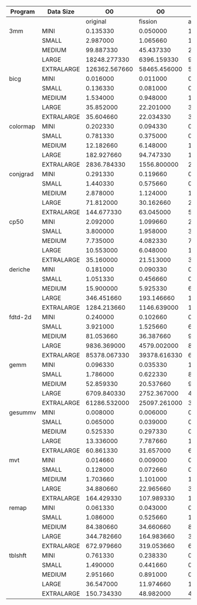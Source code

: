 |Program |Data Size |     O0      |     O0     |     O0     |     O1     |     O1     |     O1     |     O2     |     O2     |     O2     |     O3     |     O3     |     O3     |
|--------|----------|-------------|------------|------------|------------|------------|------------|------------|------------|------------|------------|------------|------------|
|        |          |original     |fission     |alt         |original    |fission     |alt         |original    |fission     |alt         |original    |fission     |alt         |
|3mm     |MINI      |0.135330     |0.050000    |1.831330    |0.040660    |0.018000    |1.626660    |0.025660    |0.015000    |1.710000    |0.025330    |0.014660    |1.884000    |
|        |SMALL     |2.987000     |1.065660    |13.891330   |1.285000    |0.340000    |13.745000   |0.629000    |0.180000    |13.563000   |0.618330    |0.184330    |13.598330   |
|        |MEDIUM    |99.887330    |45.437330   |217.315000  |51.332660   |14.921660   |193.474330  |24.959330   |8.102330    |187.977660  |24.895660   |8.163000    |191.112000  |
|        |LARGE     |18248.277330 |6396.159330 |9484.034000 |6874.605000 |2208.366330 |5902.330660 |4017.746330 |1388.250000 |6120.070330 |4020.763000 |1354.634660 |6108.232660 |
|        |EXTRALARGE|126362.567660|58465.456000|54590.831330|59568.923330|19051.081330|32479.776660|34959.687000|15610.733660|33414.691330|34923.152000|15545.100000|33475.928000|
|bicg    |MINI      |0.016000     |0.011000    |0.016660    |0.005000    |0.005000    |0.005000    |0.004000    |0.003000    |0.004000    |0.004000    |0.003000    |0.004000    |
|        |SMALL     |0.136330     |0.081000    |0.139000    |0.040000    |0.037000    |0.040000    |0.040330    |0.017330    |0.040000    |0.040660    |0.017000    |0.040000    |
|        |MEDIUM    |1.534000     |0.948000    |1.582330    |0.448000    |0.446330    |0.456660    |0.439330    |0.186000    |0.456330    |0.455000    |0.182330    |0.455660    |
|        |LARGE     |35.852000    |22.201000   |37.369330   |10.834000   |11.978330   |11.575000   |10.821000   |5.281660    |11.436000   |10.858660   |5.271000    |11.436330   |
|        |EXTRALARGE|35.604660    |22.034330   |37.179660   |10.772000   |12.109660   |11.371660   |10.765330   |5.052000    |11.565000   |10.781330   |5.103330    |11.426660   |
|colormap|MINI      |0.202330     |0.094330    |0.200660    |0.056660    |0.037660    |0.055660    |0.057000    |0.037000    |0.054660    |0.030330    |0.020000    |0.030000    |
|        |SMALL     |0.781330     |0.375000    |0.801660    |0.227660    |0.145000    |0.228000    |0.228000    |0.148000    |0.223330    |0.121660    |0.085000    |0.123330    |
|        |MEDIUM    |12.182660    |6.148000    |12.811660   |3.513000    |2.414000    |3.661330    |3.536330    |2.369330    |3.590330    |2.302330    |1.933330    |2.303000    |
|        |LARGE     |182.927660   |94.747330   |178.195330  |55.063330   |38.819660   |56.454000   |55.088660   |38.353660   |56.498330   |37.838660   |31.583330   |37.593000   |
|        |EXTRALARGE|2836.784330  |1556.800000 |2839.141660 |879.783660  |574.348000  |903.175000  |884.232660  |570.221000  |893.695000  |595.265000  |512.401660  |597.516000  |
|conjgrad|MINI      |0.291330     |0.119660    |0.200660    |0.085660    |0.047000    |0.123660    |0.077660    |0.028000    |0.120330    |0.061660    |0.024660    |0.119330    |
|        |SMALL     |1.440330     |0.575660    |0.603660    |0.434660    |0.227000    |0.214000    |0.390660    |0.137660    |0.208000    |0.311330    |0.105330    |0.188330    |
|        |MEDIUM    |2.878000     |1.124000    |1.117330    |0.869000    |0.449000    |0.326660    |0.768000    |0.262000    |0.315000    |0.641660    |0.200330    |0.275000    |
|        |LARGE     |71.812000    |30.162660   |27.413330   |20.265660   |11.696000   |6.857660    |19.306000   |6.604660    |6.603000    |16.444660   |5.078000    |5.653660    |
|        |EXTRALARGE|144.677330   |63.045000   |55.521660   |41.186660   |25.902000   |16.171330   |40.552000   |14.888660   |15.775660   |35.952000   |12.007000   |15.014330   |
|cp50    |MINI      |2.092000     |1.099660    |2.152660    |1.014000    |0.513660    |1.017000    |1.024660    |0.470000    |1.014330    |1.026660    |0.491000    |1.012660    |
|        |SMALL     |3.800000     |1.958000    |3.983000    |1.924660    |0.962000    |1.891330    |1.887660    |0.908000    |1.883330    |1.867330    |0.902660    |1.870330    |
|        |MEDIUM    |7.735000     |4.082330    |7.860330    |3.524660    |2.000660    |3.641660    |3.536330    |1.935000    |3.559000    |3.517000    |1.931330    |3.586660    |
|        |LARGE     |10.553000    |6.048000    |10.753660   |4.024660    |2.701000    |4.179000    |4.035330    |2.673660    |4.203000    |4.000660    |2.673330    |4.173330    |
|        |EXTRALARGE|35.160000    |21.513000   |35.642000   |11.266000   |9.718330    |11.787660   |11.170660   |10.422660   |11.404330   |11.099660   |10.014660   |11.544000   |
|deriche |MINI      |0.181000     |0.090330    |0.201660    |0.074660    |0.038660    |0.145330    |0.077000    |0.035330    |0.144660    |0.073000    |0.034660    |0.142660    |
|        |SMALL     |1.051330     |0.456660    |0.706660    |0.494330    |0.228330    |0.471000    |0.484660    |0.223330    |0.467000    |0.473000    |0.221000    |0.458000    |
|        |MEDIUM    |15.900000    |5.925330    |6.768330    |7.091330    |2.465000    |3.218000    |6.852660    |2.552660    |3.088330    |6.576660    |2.420330    |2.984660    |
|        |LARGE     |346.451660   |193.146660  |197.517000  |147.382330  |71.023660   |72.461330   |145.090330  |70.873330   |70.779660   |143.366330  |69.384000   |70.404330   |
|        |EXTRALARGE|1284.213660  |1146.639000 |1146.644000 |593.477660  |359.853000  |369.151330  |592.051000  |354.849330  |355.034660  |581.393660  |363.980330  |354.654000  |
|fdtd-2d |MINI      |0.240000     |0.102660    |0.878000    |0.040330    |0.027330    |0.748330    |0.047000    |0.026000    |0.743000    |0.023660    |0.020660    |0.738660    |
|        |SMALL     |3.921000     |1.525660    |6.619660    |0.707330    |0.264330    |4.660660    |0.782660    |0.251000    |4.602000    |0.421000    |0.170660    |4.511000    |
|        |MEDIUM    |81.053660    |36.387660   |98.662660   |14.293660   |7.113330    |48.760000   |14.715330   |5.954330    |49.512660   |10.412660   |4.000000    |43.760660   |
|        |LARGE     |9836.369000  |4579.002000 |8182.093000 |1960.102000 |1037.091660 |3034.176660 |1977.624330 |996.672000  |3229.083330 |1788.477330 |826.703330  |2526.044000 |
|        |EXTRALARGE|85378.067330 |39378.616330|61916.578330|17926.237660|12174.450660|22835.772330|17903.747330|11975.172330|24644.319000|16509.444660|9848.115330 |19172.350000|
|gemm    |MINI      |0.096330     |0.035330    |1.034000    |0.016330    |0.007000    |0.986330    |0.017000    |0.007000    |0.991330    |0.006000    |0.005000    |0.972330    |
|        |SMALL     |1.786000     |0.622330    |8.488330    |0.368330    |0.092660    |7.666660    |0.290660    |0.094000    |7.964000    |0.164660    |0.054660    |7.577330    |
|        |MEDIUM    |52.859330    |20.537660   |94.410000   |10.211000   |2.984660    |82.169660   |10.388660   |3.055000    |85.253000   |4.374000    |1.599330    |82.114000   |
|        |LARGE     |6709.840330  |2752.367000 |4460.513330 |915.063330  |510.781000  |2580.820000 |944.761660  |504.882660  |2596.600000 |608.197660  |276.866330  |2391.563330 |
|        |EXTRALARGE|61286.532000 |25097.261000|31412.784000|8811.002660 |4760.244330 |14694.413000|8798.389330 |4763.103330 |12538.774660|5908.538330 |3011.491000 |11792.399660|
|gesummv |MINI      |0.008000     |0.006000    |0.008000    |0.002000    |0.004000    |0.003000    |0.002000    |0.003000    |0.003000    |0.003000    |0.003000    |0.003000    |
|        |SMALL     |0.065000     |0.039000    |0.068660    |0.023660    |0.022000    |0.023000    |0.023000    |0.011000    |0.022330    |0.023330    |0.012000    |0.023000    |
|        |MEDIUM    |0.525330     |0.297330    |0.537000    |0.179330    |0.174000    |0.179000    |0.179000    |0.081660    |0.179660    |0.179000    |0.079660    |0.179000    |
|        |LARGE     |13.336000    |7.787660    |14.230330   |4.700000    |5.230660    |5.034330    |4.689000    |2.298000    |5.020000    |4.706330    |2.258000    |4.854660    |
|        |EXTRALARGE|60.861330    |31.657000   |61.890330   |21.270660   |22.088330   |21.690660   |21.117000   |10.421660   |21.371330   |20.995000   |10.233330   |21.401660   |
|mvt     |MINI      |0.014660     |0.009000    |0.014660    |0.007000    |0.005000    |0.008000    |0.004000    |0.004000    |0.004000    |0.004000    |0.004000    |0.004000    |
|        |SMALL     |0.128000     |0.072660    |0.127000    |0.074000    |0.038330    |0.073000    |0.034660    |0.020000    |0.034000    |0.034000    |0.021000    |0.034000    |
|        |MEDIUM    |1.703660     |1.101000    |1.771330    |0.908000    |0.478330    |0.909330    |0.479660    |0.284660    |0.471330    |0.480660    |0.283000    |0.466000    |
|        |LARGE     |34.880660    |22.965660   |35.540000   |21.596660   |13.177660   |22.258330   |12.631660   |8.358330    |12.899660   |12.679000   |8.277000    |12.673000   |
|        |EXTRALARGE|164.429330   |107.989330  |167.449660  |83.784660   |50.406660   |84.656000   |51.438330   |36.281330   |51.556660   |51.485000   |36.148000   |51.245660   |
|remap   |MINI      |0.061330     |0.043000    |0.063000    |0.007000    |0.013000    |0.007000    |0.007000    |0.013000    |0.007000    |0.007000    |0.011000    |0.007000    |
|        |SMALL     |1.086000     |0.525660    |1.151330    |0.157660    |0.131000    |0.154000    |0.152660    |0.135330    |0.148660    |0.135660    |0.114000    |0.134000    |
|        |MEDIUM    |84.380660    |34.660660   |85.025000   |19.989000   |6.389330    |20.732660   |20.066330   |5.977330    |20.416330   |12.906660   |4.460330    |13.249330   |
|        |LARGE     |344.782660   |164.983660  |344.186660  |33.525330   |25.023330   |34.511000   |35.192660   |22.808000   |34.485330   |21.174660   |12.188000   |21.086660   |
|        |EXTRALARGE|672.979660   |319.053660  |669.697330  |59.289660   |46.180330   |59.872660   |62.132330   |40.896660   |62.745000   |35.287330   |22.460660   |35.243330   |
|tblshft |MINI      |0.761330     |0.238330    |0.233000    |0.338000    |0.125000    |0.127330    |0.354330    |0.132330    |0.130000    |0.367000    |0.130000    |0.130000    |
|        |SMALL     |1.490000     |0.441660    |0.431660    |0.667660    |0.237000    |0.235000    |0.702660    |0.243330    |0.246000    |0.752330    |0.247000    |0.244330    |
|        |MEDIUM    |2.951660     |0.891000    |0.814330    |1.330000    |0.454660    |0.443660    |1.340000    |0.480660    |0.471000    |1.473330    |0.459330    |0.462000    |
|        |LARGE     |36.547000    |11.974660   |10.761330   |11.769660   |5.420000    |5.073660    |13.245000   |5.568660    |5.697330    |13.555000   |5.656660    |5.677000    |
|        |EXTRALARGE|150.734330   |48.982000   |43.333000   |41.587660   |21.797660   |22.468000   |38.578000   |23.581000   |22.793000   |44.071330   |22.511660   |22.532660   |
